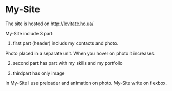 # My-Site
The site is hosted on http://levitate.ho.ua/

My-Site include 3 part:

1. first part (header) includs my contacts and photo.

Photo placed in a separate unit. When you hover on photo it increases.
    
2. second part has part with my skills and my portfolio

3. thirdpart has only image

In My-Site I use preloader and animation on photo.
My-Site write on flexbox.
